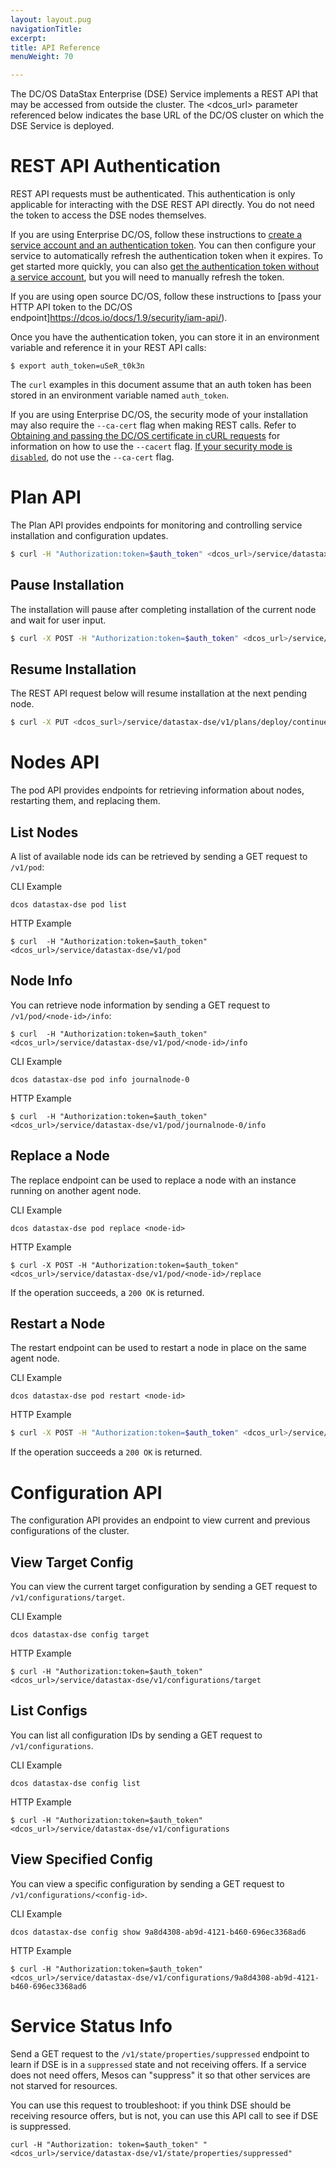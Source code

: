 ```yaml
---
layout: layout.pug
navigationTitle: 
excerpt:
title: API Reference
menuWeight: 70

---
```


<!-- This source repo for this topic is https://github.com/mesosphere/dcos-commons -->


The DC/OS DataStax Enterprise (DSE) Service implements a REST API that may be accessed from outside the cluster. The <dcos_url> parameter referenced below indicates the base URL of the DC/OS cluster on which the DSE Service is deployed.

<a name="#rest-auth"></a>
# REST API Authentication
REST API requests must be authenticated. This authentication is only applicable for interacting with the DSE REST API directly. You do not need the token to access the DSE nodes themselves.

If you are using Enterprise DC/OS, follow these instructions to [create a service account and an authentication token](/1.9/security/service-auth/custom-service-auth/). You can then configure your service to automatically refresh the authentication token when it expires. To get started more quickly, you can also [get the authentication token without a service account](/1.9/security/iam-api/), but you will need to manually refresh the token.

If you are using open source DC/OS, follow these instructions to [pass your HTTP API token to the DC/OS endpoint]https://dcos.io/docs/1.9/security/iam-api/).

Once you have the authentication token, you can store it in an environment variable and reference it in your REST API calls:

```
$ export auth_token=uSeR_t0k3n
```

The `curl` examples in this document assume that an auth token has been stored in an environment variable named `auth_token`.

If you are using Enterprise DC/OS, the security mode of your installation may also require the `--ca-cert` flag when making REST calls. Refer to [Obtaining and passing the DC/OS certificate in cURL requests](/1.9/networking/tls-ssl/#get-dcos-cert) for information on how to use the `--cacert` flag. [If your security mode is `disabled`](/1.9/networking/tls-ssl/), do not use the `--ca-cert` flag.

# Plan API
The Plan API provides endpoints for monitoring and controlling service installation and configuration updates.

```bash
$ curl -H "Authorization:token=$auth_token" <dcos_url>/service/datastax-dse/v1/plans/deploy
```
## Pause Installation

The installation will pause after completing installation of the current node and wait for user input.

```bash
$ curl -X POST -H "Authorization:token=$auth_token" <dcos_url>/service/datastax-dse/v1/plans/deploy/interrupt
```

## Resume Installation

The REST API request below will resume installation at the next pending node.

```bash
$ curl -X PUT <dcos_surl>/service/datastax-dse/v1/plans/deploy/continue
```

# Nodes API

The pod API provides endpoints for retrieving information about nodes, restarting them, and replacing them.

## List Nodes

A list of available node ids can be retrieved by sending a GET request to `/v1/pod`:

CLI Example
```
dcos datastax-dse pod list
```

HTTP Example
```
$ curl  -H "Authorization:token=$auth_token" <dcos_url>/service/datastax-dse/v1/pod
```

## Node Info

You can retrieve node information by sending a GET request to `/v1/pod/<node-id>/info`:

```
$ curl  -H "Authorization:token=$auth_token" <dcos_url>/service/datastax-dse/v1/pod/<node-id>/info
```

CLI Example
```
dcos datastax-dse pod info journalnode-0
```

HTTP Example
```
$ curl  -H "Authorization:token=$auth_token" <dcos_url>/service/datastax-dse/v1/pod/journalnode-0/info

```

## Replace a Node

The replace endpoint can be used to replace a node with an instance running on another agent node.

CLI Example
```
dcos datastax-dse pod replace <node-id>
```

HTTP Example
```
$ curl -X POST -H "Authorization:token=$auth_token" <dcos_url>/service/datastax-dse/v1/pod/<node-id>/replace
```

If the operation succeeds, a `200 OK` is returned.

## Restart a Node

The restart endpoint can be used to restart a node in place on the same agent node.

CLI Example
```
dcos datastax-dse pod restart <node-id>
```

HTTP Example
```bash
$ curl -X POST -H "Authorization:token=$auth_token" <dcos_url>/service/datastax-dse/v1/pod/<node-id>/restart
```

If the operation succeeds a `200 OK` is returned.

# Configuration API

The configuration API provides an endpoint to view current and previous configurations of the cluster.

## View Target Config

You can view the current target configuration by sending a GET request to `/v1/configurations/target`.

CLI Example
```
dcos datastax-dse config target
```

HTTP Example
```
$ curl -H "Authorization:token=$auth_token" <dcos_url>/service/datastax-dse/v1/configurations/target
```

## List Configs

You can list all configuration IDs by sending a GET request to `/v1/configurations`.

CLI Example
```
dcos datastax-dse config list
```

HTTP Example
```
$ curl -H "Authorization:token=$auth_token" <dcos_url>/service/datastax-dse/v1/configurations
```

## View Specified Config

You can view a specific configuration by sending a GET request to `/v1/configurations/<config-id>`.

CLI Example
```
dcos datastax-dse config show 9a8d4308-ab9d-4121-b460-696ec3368ad6
```

HTTP Example
```
$ curl -H "Authorization:token=$auth_token" <dcos_url>/service/datastax-dse/v1/configurations/9a8d4308-ab9d-4121-b460-696ec3368ad6
```

# Service Status Info

Send a GET request to the `/v1/state/properties/suppressed` endpoint to learn if DSE is in a `suppressed` state and not receiving offers. If a service does not need offers, Mesos can "suppress" it so that other services are not starved for resources.

You can use this request to troubleshoot: if you think DSE should be receiving resource offers, but is not, you can use this API call to see if DSE is suppressed.
```
curl -H "Authorization: token=$auth_token" "<dcos_url>/service/datastax-dse/v1/state/properties/suppressed"
